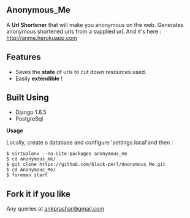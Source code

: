Anonymous_Me
------------

A **Url Shortener** that will make you anonymous on the web. Generates anonymous shortened urls from a supplied url. And it's here : http://anme.herokuapp.com

Features
--------

- Saves the **state** of urls to cut down resources used. 
- Easily **extendible** !

Built Using
-----------

- Django 1.6.5
- PostgreSql

**Usage**

Locally, create a database and configure 'settings.local'and then :



	$ virtualenv --no-site-packages anonymous_me
	$ cd anonymous_me/
	$ git clone https://github.com/black-perl/Anonymous_Me.git
	$ cd Anonymous_Me/
	$ foreman start

Fork it if you like
-------------------
Any queries at ankprashar@gmail.com

